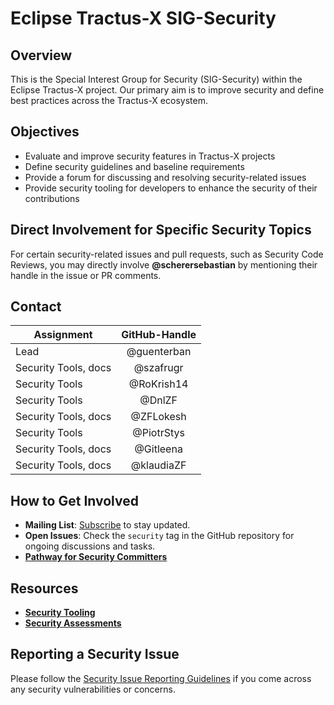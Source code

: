 # Eclipse Tractus-X SIG-Security

## Overview

This is the Special Interest Group for Security (SIG-Security) within the Eclipse Tractus-X project. Our primary aim is to improve security and define best practices across the Tractus-X ecosystem.

## Objectives

- Evaluate and improve security features in Tractus-X projects
- Define security guidelines and baseline requirements
- Provide a forum for discussing and resolving security-related issues
- Provide security tooling for developers to enhance the security of their contributions

## Direct Involvement for Specific Security Topics

For certain security-related issues and pull requests, such as Security Code Reviews, you may directly involve **@scherersebastian** by mentioning their handle in the issue or PR comments.

## Contact

| Assignment    | GitHub-Handle        |
| ------------- |:-------------:|
| Lead | @guenterban |
| Security Tools, docs | @szafrugr |
| Security Tools | @RoKrish14      |
| Security Tools | @DnlZF      |
| Security Tools, docs | @ZFLokesh |
| Security Tools | @PiotrStys |
| Security Tools, docs | @Gitleena |
| Security Tools, docs | @klaudiaZF |

## How to Get Involved

- **Mailing List**: [Subscribe](https://accounts.eclipse.org/mailing-list/tractusx-dev) to stay updated.
- **Open Issues**: Check the `security` tag in the GitHub repository for ongoing discussions and tasks.
- [**Pathway for Security Committers**](https://github.com/eclipse-tractusx/sig-security/blob/main/security-committer-pathway.md)

## Resources

- [**Security Tooling**](https://github.com/eclipse-tractusx/sig-security/blob/main/security-tooling.md)
- [**Security Assessments**](https://github.com/eclipse-tractusx/sig-security/blob/main/security-assessment.md)

## Reporting a Security Issue

Please follow the [Security Issue Reporting Guidelines](https://eclipse-tractusx.github.io/docs/release/trg-7/trg-7-01#security-file) if you come across any security vulnerabilities or concerns.
